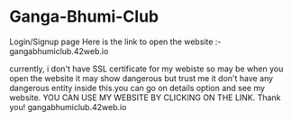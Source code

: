 # Ganga-Bhumi-Club
Login/Signup page 
Here is the link to open the website :-
gangabhumiclub.42web.io

currently, i don't have SSL certificate for my webiste so may be when you open the website it may show dangerous but trust me it don't have any dangerous entity inside this.you can go on details option and see my website. 
YOU CAN USE MY WEBSITE BY CLICKING ON THE LINK. Thank you!
gangabhumiclub.42web.io
